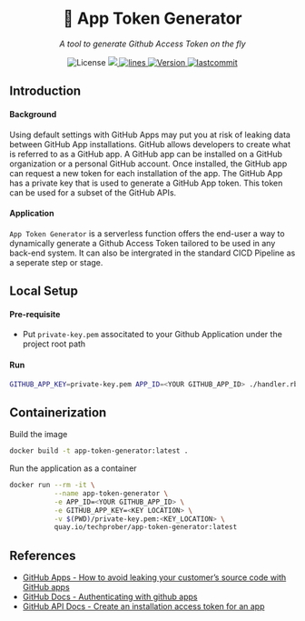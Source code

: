 <h1 align="center">🔐 App Token Generator</h1>
<p align="center">
    <em>A tool to generate Github Access Token on the fly</em>
</p>

<p align="center">
    <img src="https://img.shields.io/github/license/TechProber/app-token-generator?color=critical" alt="License"/>
    <a href="https://hits.seeyoufarm.com">
      <img src="https://hits.seeyoufarm.com/api/count/incr/badge.svg?url=https%3A%2F%2Fgithub.com%2FTechProber%2Fapp-token-generator&count_bg=%235322B2&title_bg=%23555555&icon=&icon_color=%23E7E7E7&title=hits&edge_flat=false"/>
    </a>
    <a href="https://img.shields.io/tokei/lines/github/TechProber/app-token-generator?color=orange">
      <img src="https://img.shields.io/tokei/lines/github/TechProber/app-token-generator?color=orange" alt="lines">
    </a>
    <a href="https://hub.docker.com/repository/docker/hikariai/">
        <img src="https://img.shields.io/badge/docker-v20.10.7-blue" alt="Version">
    </a>
    <a href="https://github.com/TechProber/app-token-generator">
        <img src="https://img.shields.io/github/last-commit/TechProber/app-token-generator" alt="lastcommit"/>
    </a>
</p>

## Introduction

#### Background

Using default settings with GitHub Apps may put you at risk of leaking data between GitHub App installations. GitHub allows developers to create what is referred to as a GitHub app. A GitHub app can be installed on a GitHub organization or a personal GitHub account. Once installed, the GitHub app can request a new token for each installation of the app. The GitHub App has a private key that is used to generate a GitHub App token. This token can be used for a subset of the GitHub APIs.

#### Application

`App Token Generator` is a serverless function offers the end-user a way to dynamically generate a Github Access Token tailored to be used in any back-end system. It can also be intergrated in the standard CICD Pipeline as a seperate step or stage.

## Local Setup

#### Pre-requisite

- Put `private-key.pem` associtated to your Github Application under the project root path

#### Run

```bash
GITHUB_APP_KEY=private-key.pem APP_ID=<YOUR GITHUB_APP_ID> ./handler.rb
```

## Containerization

Build the image

```bash
docker build -t app-token-generator:latest .
```

Run the application as a container

```bash
docker run --rm -it \
           --name app-token-generator \
           -e APP_ID=<YOUR GITHUB_APP_ID> \
           -e GITHUB_APP_KEY=<KEY LOCATION> \
           -v $(PWD)/private-key.pem:<KEY_LOCATION> \
           quay.io/techprober/app-token-generator:latest
```

## References

- [GitHub Apps - How to avoid leaking your customer’s source code with GitHub apps](https://roadie.io/blog/avoid-leaking-github-org-data/)
- [GitHub Docs - Authenticating with github apps](https://docs.github.com/en/developers/apps/building-github-apps/authenticating-with-github-apps#generating-a-private-key)
- [GitHub API Docs - Create an installation access token for an app](https://docs.github.com/en/rest/reference/apps#create-an-installation-access-token-for-an-app)

